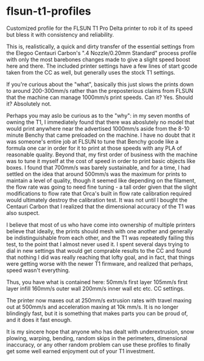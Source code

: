 # flsun-t1-profiles
Customized profile for the FLSUN T1 Pro Delta printer to rob it of its speed but bless it with consistency and reliability.

This is, realistically, a quick and dirty transfer of the essential settings from the Elegoo Centauri Carbon's  ".4 Nozzle/0.20mm Standard" process profile with only the most barebones changes made to give a slight speed boost here and there.
The included printer settings have a few lines of start gcode taken from the CC as well, but generally uses the stock T1 settings. 

If you're curious about the "what", basically this just slows the prints down to around 200-300mm/s rather than the preposterious claims from FLSUN that the machine can manage 1000mm/s print speeds. Can it? Yes. Should it? Absolutely not.

Perhaps you may aslo be curious as to the "why": in my seven months of owning the T1, I immediately found that there was aboslutely no model that would print anywhere near the advertised 1000mm/s aside from the 8-10 minute Benchy that came preloaded on the machine. I have no doubt that it was someone's entire job at FLSUN to tune that Benchy gcode like a formula one car in order for it to print at those speeds with any PLA of reasonable quality. Beyond that, my first order of business with the machine was to tune it myself at the cost of speed in order to print basic objects like boxes. I found that 700mm/s was barely sustainable, and for a time, I had settled on the idea that around 500mm/s was the maximum for prints to maintain a level of quality, though it seemed like depending on the filament, the flow rate was going to need fine tuning - a tall order given that the slight modifications to flow rate that Orca's built in flow rate calibration required would ultimately destroy the calibration test. It was not until I bought the Centauri Carbon that I realized that the dimensional accuracy of the T1 was also suspect.

I believe that most of us who have come into ownership of multiple printers believe that ideally, the prints should mesh with one another and generally be indistinguishable from each other, and the T1 was repeatedly failing this test, to the point that I almost never used it. I spent several days trying to dial in new settings that would get comprable results to the CC and found that nothing I did was really reaching that lofty goal, and in fact, that things were getting worse with the newer T1 firmware, and realized that perhaps, speed wasn't everything.

Thus, you have what is contained here:
50mm/s first layer
105mm/s first layer infill
160mm/s outer wall
200mm/s inner wall
etc etc. CC settings.

The printer now maxes out at 250mm/s extrusion rates with travel maxing out at 500mm/s and acceleration maxing at 10k mm/s. It is no longer blindingly fast, but it is something that makes parts you can be proud of, and it does it fast enough.

It is my sincere hope that anyone who has dealt with underextrusion, snow plowing, warping, bending, random skips in the perimeters, dimensional inaccuracy, or any other random problem can use these profiles to finally get some well earned enjoyment out of your T1 investment.  

